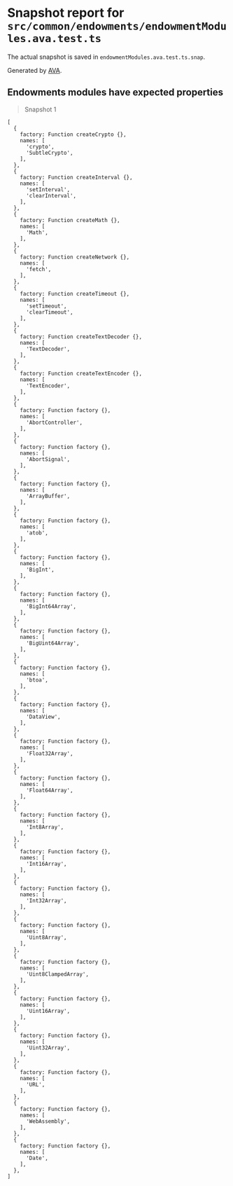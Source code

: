 # Snapshot report for `src/common/endowments/endowmentModules.ava.test.ts`

The actual snapshot is saved in `endowmentModules.ava.test.ts.snap`.

Generated by [AVA](https://avajs.dev).

## Endowments modules have expected properties

> Snapshot 1

    [
      {
        factory: Function createCrypto {},
        names: [
          'crypto',
          'SubtleCrypto',
        ],
      },
      {
        factory: Function createInterval {},
        names: [
          'setInterval',
          'clearInterval',
        ],
      },
      {
        factory: Function createMath {},
        names: [
          'Math',
        ],
      },
      {
        factory: Function createNetwork {},
        names: [
          'fetch',
        ],
      },
      {
        factory: Function createTimeout {},
        names: [
          'setTimeout',
          'clearTimeout',
        ],
      },
      {
        factory: Function createTextDecoder {},
        names: [
          'TextDecoder',
        ],
      },
      {
        factory: Function createTextEncoder {},
        names: [
          'TextEncoder',
        ],
      },
      {
        factory: Function factory {},
        names: [
          'AbortController',
        ],
      },
      {
        factory: Function factory {},
        names: [
          'AbortSignal',
        ],
      },
      {
        factory: Function factory {},
        names: [
          'ArrayBuffer',
        ],
      },
      {
        factory: Function factory {},
        names: [
          'atob',
        ],
      },
      {
        factory: Function factory {},
        names: [
          'BigInt',
        ],
      },
      {
        factory: Function factory {},
        names: [
          'BigInt64Array',
        ],
      },
      {
        factory: Function factory {},
        names: [
          'BigUint64Array',
        ],
      },
      {
        factory: Function factory {},
        names: [
          'btoa',
        ],
      },
      {
        factory: Function factory {},
        names: [
          'DataView',
        ],
      },
      {
        factory: Function factory {},
        names: [
          'Float32Array',
        ],
      },
      {
        factory: Function factory {},
        names: [
          'Float64Array',
        ],
      },
      {
        factory: Function factory {},
        names: [
          'Int8Array',
        ],
      },
      {
        factory: Function factory {},
        names: [
          'Int16Array',
        ],
      },
      {
        factory: Function factory {},
        names: [
          'Int32Array',
        ],
      },
      {
        factory: Function factory {},
        names: [
          'Uint8Array',
        ],
      },
      {
        factory: Function factory {},
        names: [
          'Uint8ClampedArray',
        ],
      },
      {
        factory: Function factory {},
        names: [
          'Uint16Array',
        ],
      },
      {
        factory: Function factory {},
        names: [
          'Uint32Array',
        ],
      },
      {
        factory: Function factory {},
        names: [
          'URL',
        ],
      },
      {
        factory: Function factory {},
        names: [
          'WebAssembly',
        ],
      },
      {
        factory: Function factory {},
        names: [
          'Date',
        ],
      },
    ]
